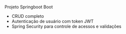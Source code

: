 Projeto Springboot Boot
- CRUD completo
- Autenticação de usuário com token JWT
- Spring Security para controle de acessos e validações
